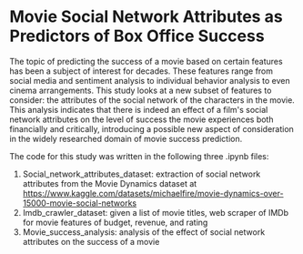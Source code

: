 # Movie Social Network Attributes as Predictors of Box Office Success
The topic of predicting the success of a movie based on certain features has been a subject of interest for decades. These features range from social media and sentiment analysis to individual behavior analysis to even cinema arrangements. This study looks at a new subset of features to consider: the attributes of the social network of the characters in the movie. This analysis indicates that there is indeed an effect of a film's social network attributes on the level of success the movie experiences both financially and critically, introducing a possible new aspect of consideration in the widely researched domain of movie success prediction. 

The code for this study was written in the following three .ipynb files:

1. Social_network_attributes_dataset: extraction of social network attributes from the Movie Dynamics dataset at https://www.kaggle.com/datasets/michaelfire/movie-dynamics-over-15000-movie-social-networks
2. Imdb_crawler_dataset: given a list of movie titles, web scraper of IMDb for movie features of budget, revenue, and rating
3. Movie_success_analysis: analysis of the effect of social network attributes on the success of a movie
